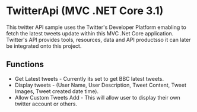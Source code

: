 # TwitterApi (MVC .NET Core 3.1)

This twitter API sample uses the Twitter's Developer Platform emabling to fetch the latest tweets update within this MVC .Net Core application.
Twitter's API provides tools, resources, data and API productsso it can later be integrated onto this project.

## Functions

* Get Latest tweets - Currently its set to get BBC latest tweets.
* Display tweets - (User Name, User Description, Tweet Content, Tweet Images, Tweet created date time).
* Allow Custom Tweets Add - This will allow user to display their own twitter account or others.
